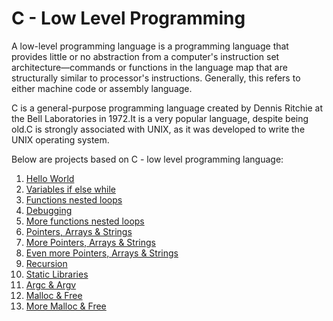 <h1> C - Low Level Programming </h1>
<p> A low-level programming language is a programming language that provides little or no abstraction from a computer's instruction set architecture—commands or functions in the language map that are structurally similar to processor's instructions. Generally, this refers to either machine code or assembly language.</p>
<p> C is a general-purpose programming language created by Dennis Ritchie at the Bell Laboratories in 1972.It is a very popular language, despite being old.C is strongly associated with UNIX, as it was developed to write the UNIX operating system.</p>
<p> Below are projects based on C - low level programming language: </p>
<ol>
<li> <a href = "#"> Hello World </a> </li>
<li> <a href = "#"> Variables if else while </a> </li>
<li> <a href = "#"> Functions nested loops </a></li>
<li> <a href = "#"> Debugging </a> </li>
<li> <a href = "#"> More functions nested loops </a> </li>
<li> <a href = "#"> Pointers, Arrays & Strings </a> </li>
<li> <a href = "#"> More Pointers, Arrays & Strings </a> </li>
<li> <a href = "#"> Even more Pointers, Arrays & Strings </a> </li>
<li> <a href = "#"> Recursion  </a> </li>
<li> <a href = "#"> Static Libraries </a> </li>
<li> <a href = "#"> Argc & Argv </a> </li>
<li> <a href = "#"> Malloc & Free </a> </li>
<li> <a href = "#"> More Malloc & Free </a> </li>
</ol>
